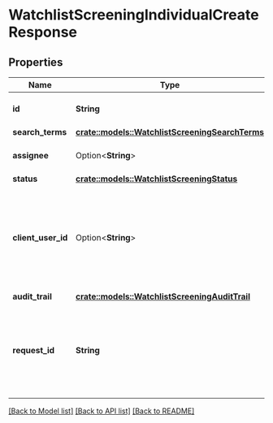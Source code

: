 # WatchlistScreeningIndividualCreateResponse

## Properties

Name | Type | Description | Notes
------------ | ------------- | ------------- | -------------
**id** | **String** | ID of the associated screening. | 
**search_terms** | [**crate::models::WatchlistScreeningSearchTerms**](WatchlistScreeningSearchTerms.md) |  | 
**assignee** | Option<**String**> | ID of the associated user. | 
**status** | [**crate::models::WatchlistScreeningStatus**](WatchlistScreeningStatus.md) |  | 
**client_user_id** | Option<**String**> | An identifier to help you connect this object to your internal systems. For example, your database ID corresponding to this object. | 
**audit_trail** | [**crate::models::WatchlistScreeningAuditTrail**](WatchlistScreeningAuditTrail.md) |  | 
**request_id** | **String** | A unique identifier for the request, which can be used for troubleshooting. This identifier, like all Plaid identifiers, is case sensitive. | 

[[Back to Model list]](../README.md#documentation-for-models) [[Back to API list]](../README.md#documentation-for-api-endpoints) [[Back to README]](../README.md)


